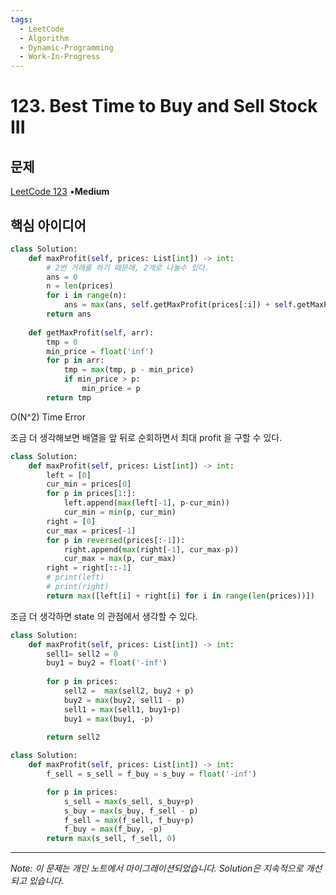 ```yaml
---
tags:
  - LeetCode
  - Algorithm
  - Dynamic-Programming
  - Work-In-Progress
---
```


# 123. Best Time to Buy and Sell Stock III

## 문제

[LeetCode 123](https://leetcode.com/problems/best-time-to-buy-and-sell-stock-iii/) •**Medium**

## 핵심 아이디어

```python
class Solution:
    def maxProfit(self, prices: List[int]) -> int:
        # 2번 거래를 하기 때문에, 2개로 나눌수 있다.
        ans = 0
        n = len(prices)
        for i in range(n):
            ans = max(ans, self.getMaxProfit(prices[:i]) + self.getMaxProfit(prices[i:]))
        return ans
            
    def getMaxProfit(self, arr):
        tmp = 0
        min_price = float('inf')
        for p in arr:
            tmp = max(tmp, p - min_price)
            if min_price > p:
                min_price = p
        return tmp
```

O(N^2) Time Error

조금 더 생각해보면 배열을 앞 뒤로 순회하면서 최대 profit 을 구할 수 있다.

```python
class Solution:
    def maxProfit(self, prices: List[int]) -> int:
        left = [0]
        cur_min = prices[0]
        for p in prices[1:]:
            left.append(max(left[-1], p-cur_min))
            cur_min = min(p, cur_min)
        right = [0]
        cur_max = prices[-1]
        for p in reversed(prices[:-1]):
            right.append(max(right[-1], cur_max-p))
            cur_max = max(p, cur_max)
        right = right[::-1]
        # print(left)
        # print(right)
        return max([left[i] + right[i] for i in range(len(prices))])
```

조금 더 생각하면 state 의 관점에서 생각할 수 있다.

```python
class Solution:
    def maxProfit(self, prices: List[int]) -> int:
        sell1= sell2 = 0
        buy1 = buy2 = float('-inf')
        
        for p in prices:
            sell2 =  max(sell2, buy2 + p)
            buy2 = max(buy2, sell1 - p)
            sell1 = max(sell1, buy1+p)
            buy1 = max(buy1, -p)
            
        return sell2
```

```python
class Solution:
    def maxProfit(self, prices: List[int]) -> int:
        f_sell = s_sell = f_buy = s_buy = float('-inf')

        for p in prices:
            s_sell = max(s_sell, s_buy+p)
            s_buy = max(s_buy, f_sell - p)
            f_sell = max(f_sell, f_buy+p)
            f_buy = max(f_buy, -p)
        return max(s_sell, f_sell, 0)
```

---

*Note: 이 문제는 개인 노트에서 마이그레이션되었습니다. Solution은 지속적으로 개선되고 있습니다.*
